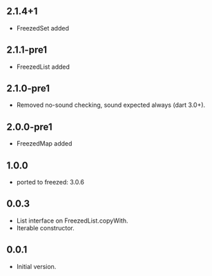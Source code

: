 ## 2.1.4+1

- FreezedSet added

## 2.1.1-pre1

- FreezedList added

## 2.1.0-pre1

- Removed no-sound checking, sound expected always  (dart 3.0+).

## 2.0.0-pre1

- FreezedMap added

## 1.0.0

- ported to freezed: 3.0.6

## 0.0.3

- List interface on FreezedList.copyWith.
- Iterable constructor.

## 0.0.1

- Initial version.
